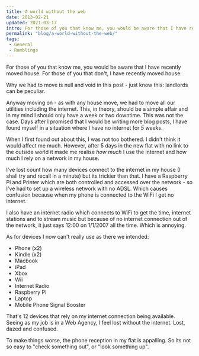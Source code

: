 ```yaml
---
title: A world without the web
date: 2013-02-21
updated: 2021-03-17
intro: For those of you that know me, you would be aware that I have recently moved house. For those of you that don't, I have recently moved house.
permalink: "blog/a-world-without-the-web/"
tags:
 - General
 - Ramblings
---
```


For those of you that know me, you would be aware that I have recently moved house. For those of you that don't, I have recently moved house.

Why we had to move is null and void in this post - just know this: landlords can be peculiar.

Anyway moving on - as with any house move, we had to move all our utilities including the internet. This, in theory, should be a simple affair and in my mind I should only have a week or two downtime. This was not the case. Days after I promised that I would be writing more blog posts, I have found myself in a situation where I have no internet for _5 weeks_.

When I first found out about this, I was not too bothered. I didn't think it would affect me much. However, after 5 days in the new flat with no link to the outside world it made me realise _how much_ I use the internet and how much I rely on a network in my house.

I've lost count how many devices connect to the internet in my house (I shall try and recall in a minute) but its trickier than that. I have a Raspberry Pi and Printer which are both controlled and accessed over the network - so I've had to set up a wireless network with no ADSL. Which causes confusion because when my phone is connected to the WiFi I get no internet.

I also have an internet radio which connects to WiFi to get the time, internet stations and to stream music but because of no internet connection out of the network, it just says 12:00 on 1/1/2007 all the time. Which is annoying.

As for devices I now can't really use as there we intended:

- Phone (x2)
- Kindle (x2)
- Macbook
- iPad
- Xbox
- Wii
- Internet Radio
- Raspberry Pi
- Laptop
- Mobile Phone Signal Booster

That's 12 devices that rely on my internet connection being available. Seeing as my job is in a Web Agency, I feel lost without the internet. Lost, dazed and confused.

To make things worse, the phone reception in my flat is appalling. So its not so easy to "check something out", or "look something up".
